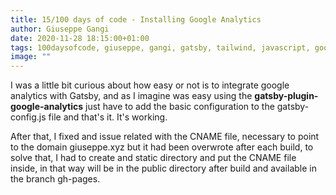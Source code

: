 ```yaml
---
title: 15/100 days of code - Installing Google Analytics
author: Giuseppe Gangi
date: 2020-11-28 18:15:00+01:00
tags: 100daysofcode, giuseppe, gangi, gatsby, tailwind, javascript, google, analytics
image: ""
---
```


I was a little bit curious about how easy or not is to integrate google analytics with Gatsby, and as I imagine was easy using the **gatsby-plugin-google-analytics** just have to add the basic configuration to the gatsby-config.js file and that's it. It's working. 

After that, I fixed and issue related with the CNAME file, necessary to point to the domain giuseppe.xyz but it had been overwrote after each build, to solve that, I had to create and static directory and put the CNAME file inside, in that way will be in the public directory after build and available in the branch gh-pages.